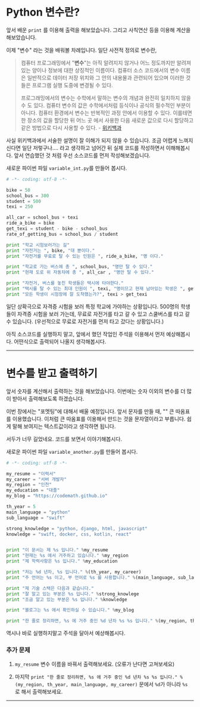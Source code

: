 # Python 변수란?

앞서 배운 `print` 를 이용해 출력을 해보았습니다. 그리고 사칙연산 등을 이용해 계산을 해보았습니다.

이제 "변수" 라는 것을 배워볼 차례입니다. 일단 사전적 정의로 변수란,

> 컴퓨터 프로그래밍에서 "**변수**"는 아직 알려지지 않거나 어느 정도까지만 알려져 있는 양이나 정보에 대한 상징적인 이름이다. 컴퓨터 소스 코드에서의 변수 이름은 일반적으로 데이터 저장 위치와 그 안의 내용물과 관련되어 있으며 이러한 것들은 프로그램 실행 도중에 변경될 수 있다.
>
> 프로그래밍에서의 변수는 수학에서 말하는 변수의 개념과 완전히 일치하지 않을 수 도 있다. 컴퓨터 변수의 값은 수학에서처럼 등식이나 공식의 필수적인 부분이 아니다. 컴퓨터 환경에서 변수는 반복적인 과정 안에서 이용할 수 있다. 이를테면 한 장소의 값을 할당한 뒤 어느 곳 에서 사용한 다음 새로운 값으로 다시 할당하고 같은 방법으로 다시 사용할 수 있다.    - [위키백과](https://ko.wikipedia.org/wiki/변수_%28컴퓨터_과학%29)

사실 위키백과에서 서술한 설명이 잘 이해가 되지 않을 수 있습니다. 조금 어렵게 느껴지신다면 일단 저렇구나.... 라고 생각하고 넘어간 뒤 실제 코드를 작성하면서 이해해봅시다. 앞서 연습했던 것 처럼 우선 소스코드를 먼저 작성해보겠습니다.

새로운 파이썬 파일 `variable_int.py`를 만들어 봅시다.

```py
# -*- coding: utf-8 -*-

bike = 50
school_bus = 300
student = 500
texi = 250

all_car = school_bus + texi
ride_a_bike = bike
get_texi = student - bike - school_bus
rate_of_getting_bus = school_bus / student

print "학교 시험보러가는 길"
print "자전거는 ", bike, "대 뿐이다."
print "자전거를 무료로 탈 수 있는 인원은 ", ride_a_bike, "명 이다."

print "학교로 가는 버스에 총 ", school_bus, "명만 탈 수 있다."
print "현재 도로 위 자동차에 총 ", all_car , "명만 탈 수 있다."

print "자전거, 버스를 놓친 학생들은 택시에 타야한다."
print "택시를 탈 수 있는 최대 인원이 ", texi, "명이므고 현재 남아있는 학생은 ", get_texi ,"명 이다."
print "모든 학생이 시험장에 잘 도착했는가?", texi > get_texi
```

일단 상확극으로 자격증 시험을 보러 특정 학교에 가야하는 상황입니다. 500명의 학생들이 자격증 시험을 보러 가는데, 무료로 자전거를 타고 갈 수 있고 스쿨버스를 타고 갈 수 있습니다. \(우선적으로 무료로 자전거를 먼저 타고 갔다는 상황입니다.\)

아직 소스코드를 실행하지 말고, 앞에서 했던 작업인 주석을 이용해서 먼저 예상해봅시다. 어떤식으로 출력되어 나올지 생각해봅시다.

---

# 변수를 받고 출력하기

앞서 숫자를 계산해서 출력하는 것을 해보았습니다. 이번에는 숫자 이외의 변수를 더 많이 받아서 출력해보도록 하겠습니다.

이번 장에서는 "포멧팅"에 대해서 배울 예정입니다. 앞서 문자를 만들 때, "" 큰 따옴표를 이용했습니다. 이처럼 큰 따옴표를 이용해서 만드는 것을 문자열이라고 부릅니다. 쉽게 말해 보여지는 텍스트값이라고 생각하면 됩니다.

서두가 너무 길었네요. 코드를 보면서 이야기해봅시다.

새로운 파이썬 파일 `variable_another.py`를 만들어 봅시다.

```py
# -*- coding: utf-8 -*-

my_resume = "이력서"
my_career = "서버 개발자"
my_region = "인천"
my_education = "대졸"
my_blog = "https://codemath.github.io"

th_year = 5
main_language = "python"
sub_language = "swift"

strong_knowledge = "python, django, html, javascript"
knowledge = "swift, docker, css, kotlin, react"


print "이 문서는 제 %s 입니다." %my_resume
print "현재는 %s 에서 거주하고 있습니다." %my_region
print "제 학력사항은 %s 입니다." %my_education

print "저는 %d 년차, %s 입니다." %(th_year, my_career)
print "주 언어는 %s 이고, 부 언어로 %s 를 사용합니다." %(main_language, sub_language)

print "제 기술 스택은 다음과 같습니다."
print "잘 알고 있는 부분은 %s 입니다." %strong_knowlege
print "조금 알고 있는 부분은 %s 입니다." %knowledge

print "블로그는 %s 에서 확인하실 수 있습니다." %my_blog

print "한 줄로 정리하면, %s 에 거주 중인 %d 년차 %s %s 입니다." %(my_region, th_year, main_language, my_career)
```

역시나 바로 실행하지말고 주석을 달아서 예상해봅시다.

### **추가 문제**

1. `my_resume`  변수 이름을 바꿔서 출력해보세요. \(오류가 난다면 고쳐보세요\)

2. 마지막 `print "한 줄로 정리하면, %s 에 거주 중인 %d 년차 %s %s 입니다." %(my_region, th_year, main_language, my_career)` 문에서 `%d`가 아니라 `%s` 로 해서 출력해보세요.





---













